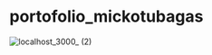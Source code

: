 # portofolio_mickotubagas

![localhost_3000_ (2)](https://github.com/mickotubagas/portofolio_mickotubagas/assets/54829600/928eed5f-b2be-46ae-a7f6-904da5c290ca)
